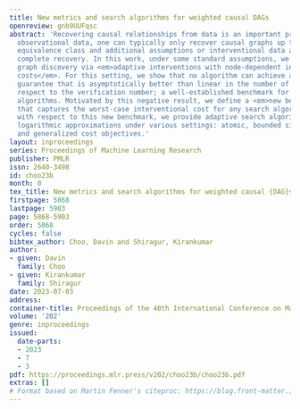 ```yaml
---
title: New metrics and search algorithms for weighted causal DAGs
openreview: gnb9UUFqsc
abstract: 'Recovering causal relationships from data is an important problem. Using
  observational data, one can typically only recover causal graphs up to a Markov
  equivalence class and additional assumptions or interventional data are needed for
  complete recovery. In this work, under some standard assumptions, we study causal
  graph discovery via <em>adaptive interventions with node-dependent interventional
  costs</em>. For this setting, we show that no algorithm can achieve an approximation
  guarantee that is asymptotically better than linear in the number of vertices with
  respect to the verification number; a well-established benchmark for adaptive search
  algorithms. Motivated by this negative result, we define a <em>new benchmark</em>
  that captures the worst-case interventional cost for any search algorithm. Furthermore,
  with respect to this new benchmark, we provide adaptive search algorithms that achieve
  logarithmic approximations under various settings: atomic, bounded size interventions
  and generalized cost objectives.'
layout: inproceedings
series: Proceedings of Machine Learning Research
publisher: PMLR
issn: 2640-3498
id: choo23b
month: 0
tex_title: New metrics and search algorithms for weighted causal {DAG}s
firstpage: 5868
lastpage: 5903
page: 5868-5903
order: 5868
cycles: false
bibtex_author: Choo, Davin and Shiragur, Kirankumar
author:
- given: Davin
  family: Choo
- given: Kirankumar
  family: Shiragur
date: 2023-07-03
address: 
container-title: Proceedings of the 40th International Conference on Machine Learning
volume: '202'
genre: inproceedings
issued:
  date-parts:
  - 2023
  - 7
  - 3
pdf: https://proceedings.mlr.press/v202/choo23b/choo23b.pdf
extras: []
# Format based on Martin Fenner's citeproc: https://blog.front-matter.io/posts/citeproc-yaml-for-bibliographies/
---
```

